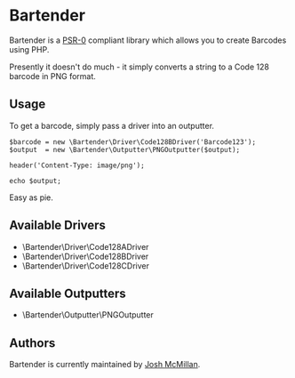 # Bartender

Bartender is a [PSR-0](https://github.com/php-fig/fig-standards/blob/master/accepted/PSR-0.md) compliant library which allows you to create Barcodes using PHP.

Presently it doesn't do much - it simply converts a string to a Code 128 barcode in PNG format.

## Usage

To get a barcode, simply pass a driver into an outputter.

	$barcode = new \Bartender\Driver\Code128BDriver('Barcode123');
	$output  = new \Bartender\Outputter\PNGOutputter($output);

	header('Content-Type: image/png');

	echo $output;

Easy as pie.

## Available Drivers

* \Bartender\Driver\Code128ADriver
* \Bartender\Driver\Code128BDriver
* \Bartender\Driver\Code128CDriver

## Available Outputters

* \Bartender\Outputter\PNGOutputter

## Authors

Bartender is currently maintained by [Josh McMillan](http://joshmcmillan.co.uk).